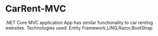 # CarRent-MVC
.NET Core MVC application
App has similar functionality to car renting websites.
Technologies used:
  Entity Framework,LINQ,Razor,BootStrap
